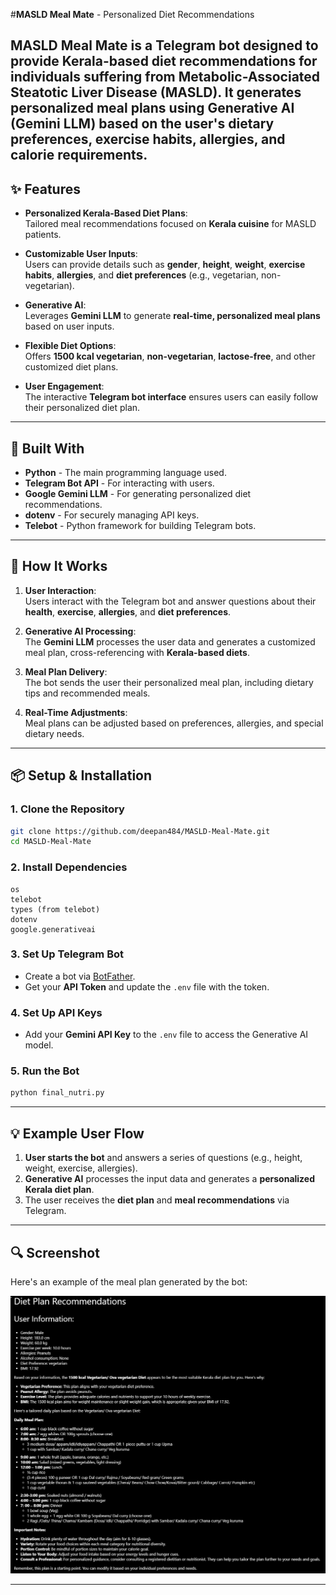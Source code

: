 #**MASLD Meal Mate** - Personalized Diet Recommendations

**MASLD Meal Mate** is a **Telegram bot** designed to provide **Kerala-based diet recommendations** for individuals suffering from **Metabolic-Associated Steatotic Liver Disease (MASLD)**. It generates personalized meal plans using **Generative AI (Gemini LLM)** based on the user's dietary preferences, exercise habits, allergies, and calorie requirements.
---

## :sparkles: Features

- **Personalized Kerala-Based Diet Plans**:  
  Tailored meal recommendations focused on **Kerala cuisine** for MASLD patients.

- **Customizable User Inputs**:  
  Users can provide details such as **gender**, **height**, **weight**, **exercise habits**, **allergies**, and **diet preferences** (e.g., vegetarian, non-vegetarian).

- **Generative AI**:  
  Leverages **Gemini LLM** to generate **real-time, personalized meal plans** based on user inputs.

- **Flexible Diet Options**:  
  Offers **1500 kcal vegetarian**, **non-vegetarian**, **lactose-free**, and other customized diet plans.

- **User Engagement**:  
  The interactive **Telegram bot interface** ensures users can easily follow their personalized diet plan.

---

## :wrench: Built With

- **Python** - The main programming language used.
- **Telegram Bot API** - For interacting with users.
- **Google Gemini LLM** - For generating personalized diet recommendations.
- **dotenv** - For securely managing API keys.
- **Telebot** - Python framework for building Telegram bots.

---

## :memo: How It Works

1. **User Interaction**:  
   Users interact with the Telegram bot and answer questions about their **health**, **exercise**, **allergies**, and **diet preferences**.

2. **Generative AI Processing**:  
   The **Gemini LLM** processes the user data and generates a customized meal plan, cross-referencing with **Kerala-based diets**.

3. **Meal Plan Delivery**:  
   The bot sends the user their personalized meal plan, including dietary tips and recommended meals.

4. **Real-Time Adjustments**:  
   Meal plans can be adjusted based on preferences, allergies, and special dietary needs.

---

## :package: Setup & Installation

### 1. Clone the Repository

```bash
git clone https://github.com/deepan484/MASLD-Meal-Mate.git
cd MASLD-Meal-Mate
```

### 2. Install Dependencies

``` Install the below libraries alone :
os
telebot
types (from telebot)
dotenv
google.generativeai
```

### 3. Set Up Telegram Bot

- Create a bot via [BotFather](https://core.telegram.org/bots#botfather).
- Get your **API Token** and update the `.env` file with the token.

### 4. Set Up API Keys

- Add your **Gemini API Key** to the `.env` file to access the Generative AI model.

### 5. Run the Bot

```bash
python final_nutri.py
```

---

## :bulb: Example User Flow

1. **User starts the bot** and answers a series of questions (e.g., height, weight, exercise, allergies).
2. **Generative AI** processes the input data and generates a **personalized Kerala diet plan**.
3. The user receives the **diet plan** and **meal recommendations** via Telegram.

---

## :mag: Screenshot

Here's an example of the meal plan generated by the bot:

![Diet Plan Screenshot](image.png)

---
